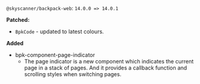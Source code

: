 `@skyscanner/backpack-web`: `14.0.0 => 14.0.1`

**Patched:**
  - `BpkCode` - updated to latest colours.

**Added**

- bpk-component-page-indicator
  - The page indicator is a new component which indicates the current page in a stack of pages. And it provides a callback function and scrolling styles when switching pages.
